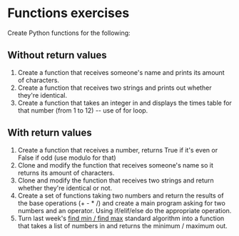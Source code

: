 # Functions exercises

Create Python functions for the following:

## Without return values
1. Create a function that receives someone's name and prints its amount of characters.
1. Create a function that receives two strings and prints out whether they're identical.
1. Create a function that takes an integer in and displays the times table for that number (from 1 to 12) -- use of for loop.

## With return values
1. Create a function that receives a number, returns True if it's even or False if odd (use modulo for that)
1. Clone and modify the function that receives someone's name so it returns its amount of characters.
1. Clone and modify the function that receives two strings and return whether they're identical or not.
1. Create a set of functions taking two numbers and return the results of the base operations (+ - * /) and create a main program asking for two numbers and an operator. Using if/elif/else do the appropriate operation.
1. Turn last week's [find min / find max](https://github.com/aammeloot/nccdm6-h22376-2019/blob/master/standard_algorithms/find_min-max.py) standard algorithm into a function that takes a list of numbers in and returns the minimum / maximum out.